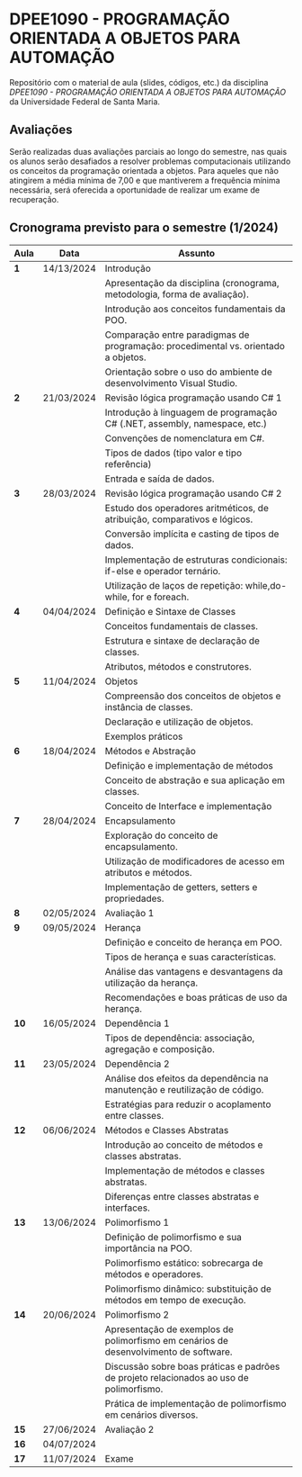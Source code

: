# DPEE1090 - PROGRAMAÇÃO ORIENTADA A OBJETOS PARA AUTOMAÇÃO

Repositório com o material de aula (slides, códigos, etc.) da disciplina *DPEE1090 - PROGRAMAÇÃO ORIENTADA A OBJETOS PARA AUTOMAÇÃO* da Universidade Federal de Santa Maria.

  ## Avaliações
  
Serão realizadas duas avaliações parciais ao longo do semestre, nas quais os alunos serão desafiados a resolver problemas computacionais utilizando os conceitos da programação orientada a objetos. Para aqueles que não atingirem a média mínima de 7,00 e que mantiverem a frequência mínima necessária, será oferecida a oportunidade de realizar um exame de recuperação.

## Cronograma previsto para o semestre (1/2024)


| **Aula** | **Data**   | **Assunto**                                                                             |
|----------|------------|-----------------------------------------------------------------------------------------|
| **1**    | 14/13/2024 | Introdução                                                                              |
|      |            | Apresentação da disciplina (cronograma, metodologia, forma de avaliação).               |
|      |            | Introdução aos conceitos fundamentais da POO.                                           |
|      |            | Comparação entre paradigmas de programação: procedimental vs. orientado a objetos.      |
|      |            | Orientação sobre o uso do ambiente de desenvolvimento Visual Studio.                    |
| **2**    | 21/03/2024 | Revisão lógica programação usando C# 1                                                  |
|      |            | Introdução à linguagem de programação C# (.NET, assembly, namespace, etc.)              |
|      |            | Convenções de nomenclatura em C#.                                                       |
|      |            | Tipos de dados (tipo valor e tipo referência)                                           |
|      |            | Entrada e saída de dados.                                                               |
| **3**    | 28/03/2024 | Revisão lógica programação usando C# 2                                                  |
|      |            | Estudo dos operadores aritméticos, de atribuição, comparativos e lógicos.               |
|      |            | Conversão implícita e casting de tipos de dados.                                        |
|      |            | Implementação de estruturas condicionais: if-else e operador ternário.                  |
|      |            | Utilização de laços de repetição: while,do-while, for e foreach.                                 |
| **4**    | 04/04/2024 | Definição e Sintaxe de Classes                                                          |
|      |            | Conceitos fundamentais de classes.                                                      |
|      |            | Estrutura e sintaxe de declaração de classes.                                           |
|      |            | Atributos, métodos e construtores.                                                               |
| **5**    | 11/04/2024 | Objetos                                                                                 |
|      |            | Compreensão dos conceitos de objetos e instância de classes.                            |
|      |            | Declaração e utilização de objetos.                                                     |
|      |            | Exemplos práticos                                                                       |
| **6**    | 18/04/2024 | Métodos e Abstração                                                                     |
|      |            | Definição e implementação de métodos                                                    |
|      |            | Conceito de abstração e sua aplicação em classes.                                       |
|      |            | Conceito de Interface e implementação                                                   |
| **7**    | 28/04/2024 | Encapsulamento                                                                          |
|      |            | Exploração do conceito de encapsulamento.                                               |
|      |            | Utilização de modificadores de acesso em atributos e métodos.                           |
|      |            | Implementação de getters, setters e propriedades.                                       |
| **8**    | 02/05/2024 | Avaliação 1                                                                             |
| **9**   | 09/05/2024 | Herança                                                                                 |
|      |            | Definição e conceito de herança em POO.                                                 |
|      |            | Tipos de herança e suas características.                                                |
|      |            | Análise das vantagens e desvantagens da utilização da herança.                          |
|      |            | Recomendações e boas práticas de uso da herança.                                        |
| **10**    | 16/05/2024 | Dependência 1                                                                           |
|      |            | Tipos de dependência: associação, agregação e composição.                               |
| **11**   | 23/05/2024 | Dependência 2                                                                           |
|      |            | Análise dos efeitos da dependência na manutenção e reutilização de código.              |
|      |            | Estratégias para reduzir o acoplamento entre classes.                                   |
| **12**   | 06/06/2024 | Métodos e Classes Abstratas                                                             |
|      |            | Introdução ao conceito de métodos e classes abstratas.                                  |
|      |            | Implementação de métodos e classes abstratas.                                           |
|      |            | Diferenças entre classes abstratas e interfaces.                                        |
| **13**   | 13/06/2024 | Polimorfismo 1                                                                          |
|      |            | Definição de polimorfismo e sua importância na POO.                                     |
|      |            | Polimorfismo estático: sobrecarga de métodos e operadores.                              |
|      |            | Polimorfismo dinâmico: substituição de métodos em tempo de execução.                    |
| **14**   | 20/06/2024 | Polimorfismo 2                                                                          |
|      |            | Apresentação de exemplos de polimorfismo em cenários de desenvolvimento de software.    |
|      |            | Discussão sobre boas práticas e padrões de projeto relacionados ao uso de polimorfismo. |
|      |            | Prática de implementação de polimorfismo em cenários diversos.                          |
| **15**   | 27/06/2024 | Avaliação 2                                                                             |
| **16**   | 04/07/2024 |                                                                                         |
| **17**   | 11/07/2024 | Exame                                                                                   |
